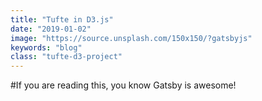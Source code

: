 ```yaml
---
title: "Tufte in D3.js"
date: "2019-01-02"
image: "https://source.unsplash.com/150x150/?gatsbyjs"
keywords: "blog"
class: "tufte-d3-project"
---
```


#If you are reading this, you know Gatsby is awesome!